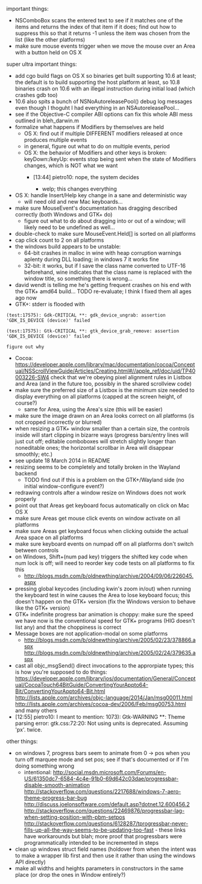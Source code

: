 important things:
- NSComboBox scans the entered text to see if it matches one of the items and returns the index of that item if it does; find out how to suppress this so that it returns -1 unless the item was chosen from the list (like the other platforms)
- make sure mouse events trigger when we move the mouse over an Area with a button held on OS X

super ultra important things:
- add cgo build flags on OS X so binaries get built supporting 10.6 at least; the default is to build supporting the host platform at least, so 10.8 binaries crash on 10.6 with an illegal instruction during initial load (which crashes gdb too)
- 10.6 also spits a bunch of NSNoAutoreleasePool() debug log messages even though I thoguht I had everything in an NSAutoreleasePool...
- see if the Objective-C compiler ABI options can fix this whole ABI mess outlined in bleh_darwin.m
- formalize what happens if Modifiers by themselves are held
	- OS X: find out if multiple DIFFERENT modifiers released at once produces multiple events
	- in general, figure out what to do on multiple events, period
	- OS X: the behavior of Modifiers and other keys is broken: keyDown:/keyUp: events stop being sent when the state of Modifiers changes, which is NOT what we want
		- [13:44] <Psy> pietro10: nope, the system decides

			- welp; this changes everything
- OS X: handle Insert/Help key change in a sane and deterministic way
	- will need old and new Mac keyboards...
- make sure MouseEvent's documentation has dragging described correctly (both Windows and GTK+ do)
	- figure out what to do about dragging into or out of a window; will likely need to be undefined as well...
- double-check to make sure MouseEvent.Held[] is sorted on all platforms
- cap click count to 2 on all platforms
- the windows build appears to be unstable:
	- 64-bit crashes in malloc in wine with heap corruption warnings aplenty during DLL loading; in windows 7 it works fine
	- 32-bit: it works, but if I save the class name converted to UTF-16 beforehand, wine indicates that the class name is replaced with the window title, so something there is wrong...
- david wendt is telling me he's getting frequent crashes on his end with the GTK+ amd64 build...
	TODO re-evaluate; I think I fixed them all ages ago now
- GTK+: stderr is flooded with
```
(test:17575): Gdk-CRITICAL **: gdk_device_ungrab: assertion 'GDK_IS_DEVICE (device)' failed

(test:17575): Gtk-CRITICAL **: gtk_device_grab_remove: assertion 'GDK_IS_DEVICE (device)' failed
```
	figure out why
- Cocoa: https://developer.apple.com/library/mac/documentation/cocoa/Conceptual/NSScrollViewGuide/Articles/Creating.html#//apple_ref/doc/uid/TP40003226-SW4 check that we're obeying pixel alignment rules in Listbox and Area (and in the future too, possibly in the shared scrollview code)
- make sure the preferred size of a Listbox is the minimum size needed to display everything on all platforms (capped at the screen height, of course?)
	- same for Area, using the Area's size (this will be easier)
- make sure the image drawn on an Area looks correct on all platforms (is not cropped incorrectly or blurred)
- when resizing a GTK+ window smaller than a certain size, the controls inside will start clipping in bizarre ways (progress bars/entry lines will just cut off; editable comboboxes will stretch slightly longer than noneditable ones; the horizontal scrollbar in Area will disappear smoothly; etc.)
- see update 18 March 2014 in README
- resizing seems to be completely and totally broken in the Wayland backend
	- TODO find out if this is a problem on the GTK+/Wayland side (no initial window-configure event?)
- redrawing controls after a window resize on Windows does not work properly
- point out that Areas get keyboard focus automatically on click on Mac OS X
- make sure Areas get mouse click events on window activate on all platforms
- make sure Areas get keyboard focus when clicking outside the actual Area space on all platforms
- make sure keyboard events on numpad off on all platforms don't switch between controls
- on Windows, Shift+(num pad key) triggers the shifted key code when num lock is off; will need to reorder key code tests on all platforms to fix this
	- http://blogs.msdn.com/b/oldnewthing/archive/2004/09/06/226045.aspx
- pressing global keycodes (including kwin's zoom in/out) when running the keyboard test in wine causes the Area to lose keyboard focus; this doesn't happen on the GTK+ version (fix the Windows version to behave like the GTK+ version)
- GTK+ indefinite progress bar animation is choppy: make sure the speed we have now is the conventional speed for GTK+ programs (HIG doesn't list any) and that the choppiness is correct
- Message boxes are not application-modal on some platforms
	- http://blogs.msdn.com/b/oldnewthing/archive/2005/02/23/378866.aspx http://blogs.msdn.com/b/oldnewthing/archive/2005/02/24/379635.aspx
- cast all objc_msgSend() direct invocations to the approrpiate types; this is how you're supposed to do things: https://developer.apple.com/library/ios/documentation/General/Conceptual/CocoaTouch64BitGuide/ConvertingYourAppto64-Bit/ConvertingYourAppto64-Bit.html http://lists.apple.com/archives/objc-language/2014/Jan/msg00011.html http://lists.apple.com/archives/cocoa-dev/2006/Feb/msg00753.html and many others
- [12:55] <myklgo> pietro10: I meant to mention: 1073): Gtk-WARNING **: Theme parsing error: gtk.css:72:20: Not using units is deprecated. Assuming 'px'.    twice.

other things:
- on windows 7, progress bars seem to animate from 0 -> pos when you turn off marquee mode and set pos; see if that's documented or if I'm doing something wrong
	- intentional: http://social.msdn.microsoft.com/Forums/en-US/61350dc7-6584-4c4e-91b0-69d642c03dae/progressbar-disable-smooth-animation http://stackoverflow.com/questions/2217688/windows-7-aero-theme-progress-bar-bug http://discuss.joelonsoftware.com/default.asp?dotnet.12.600456.2 http://stackoverflow.com/questions/22469876/progressbar-lag-when-setting-position-with-pbm-setpos http://stackoverflow.com/questions/6128287/tprogressbar-never-fills-up-all-the-way-seems-to-be-updating-too-fast - these links have workarounds but blah; more proof that progressbars were programmatically intended to be incremented in steps
- clean up windows struct field names (holdover from when the intent was to make a wrapper lib first and then use it rather than using the windows API directly)
- make all widths and heights parameters in constructors in the same place (or drop the ones in Window entirely?)

